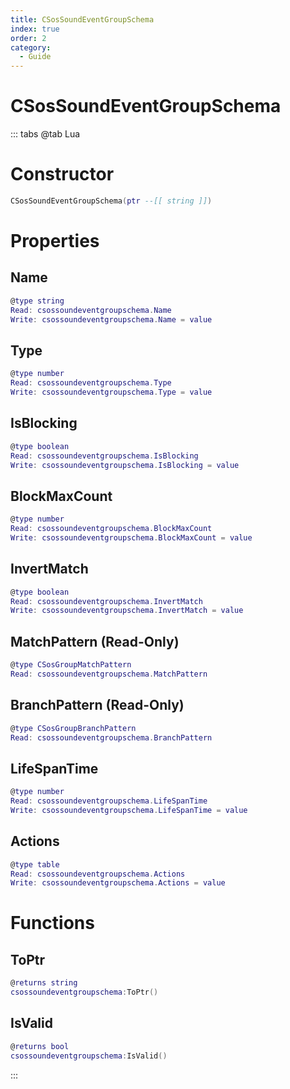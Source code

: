 ```yaml
---
title: CSosSoundEventGroupSchema
index: true
order: 2
category:
  - Guide
---
```


# CSosSoundEventGroupSchema

::: tabs
@tab Lua
# Constructor
```lua
CSosSoundEventGroupSchema(ptr --[[ string ]])
```
# Properties
## Name 
```lua
@type string
Read: csossoundeventgroupschema.Name
Write: csossoundeventgroupschema.Name = value
```
## Type 
```lua
@type number
Read: csossoundeventgroupschema.Type
Write: csossoundeventgroupschema.Type = value
```
## IsBlocking 
```lua
@type boolean
Read: csossoundeventgroupschema.IsBlocking
Write: csossoundeventgroupschema.IsBlocking = value
```
## BlockMaxCount 
```lua
@type number
Read: csossoundeventgroupschema.BlockMaxCount
Write: csossoundeventgroupschema.BlockMaxCount = value
```
## InvertMatch 
```lua
@type boolean
Read: csossoundeventgroupschema.InvertMatch
Write: csossoundeventgroupschema.InvertMatch = value
```
## MatchPattern (Read-Only)
```lua
@type CSosGroupMatchPattern
Read: csossoundeventgroupschema.MatchPattern
```
## BranchPattern (Read-Only)
```lua
@type CSosGroupBranchPattern
Read: csossoundeventgroupschema.BranchPattern
```
## LifeSpanTime 
```lua
@type number
Read: csossoundeventgroupschema.LifeSpanTime
Write: csossoundeventgroupschema.LifeSpanTime = value
```
## Actions 
```lua
@type table
Read: csossoundeventgroupschema.Actions
Write: csossoundeventgroupschema.Actions = value
```
# Functions
## ToPtr
```lua
@returns string
csossoundeventgroupschema:ToPtr()
```
## IsValid
```lua
@returns bool
csossoundeventgroupschema:IsValid()
```

:::